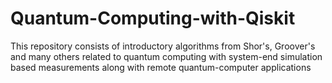 # Quantum-Computing-with-Qiskit
This repository consists of introductory algorithms from Shor's, Groover's and many others related to quantum computing with system-end simulation based measurements along with remote quantum-computer applications
